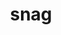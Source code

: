 ---
category: 4-letters
denotation: null
name: snag
reference_link: https://www.etymonline.com/word/snag
root_language: null
root_name: null
title: snag
type: free
word_sums:
- respelling: snag
  sum: 'Snag + '
---